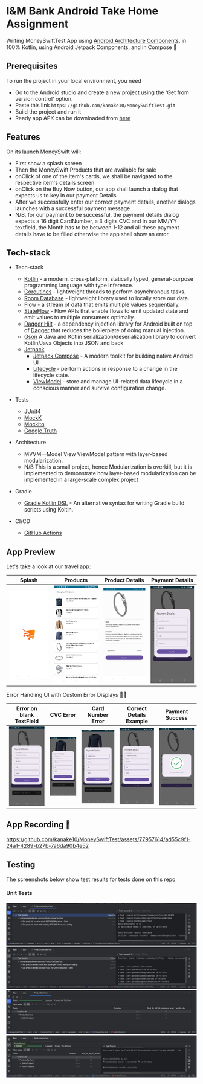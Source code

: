 I&M Bank Android Take Home Assignment
==============

Writing MoneySwiftTest App using [Android Architecture Components](https://developer.android.com/topic/libraries/architecture/), in 100% Kotlin, using Android Jetpack Components, and in Compose :rocket:

## Prerequisites
To run the project in your local environment, you need
* Go to the Android studio and create a new project using the 'Get from version control' option.
* Paste this link `https://github.com/kanake10/MoneySwiftTest.git` 
* Build the project and run it
* Ready app APK can be downloaded from [here](https://drive.google.com/file/d/1-6rg0G4aPFUNEBkwkxmL9d8_f2mCY2wf/view?usp=drivesdk)

## Features
On its launch MoneySwift will:
  * First show a splash screen
  * Then the MoneySwift Products that are available for sale
  * onClick of one of the item's cards, we shall be navigated to the respective item's details screen
  * onClick on the Buy Now button, our app shall launch a dialog that expects us to key in our payment Details
  * After we successfully enter our correct payment details, another dialogs launches with a successful payment message
  * N/B, for our payment to be successful, the payment details dialog expects a 16 digit CardNumber, a 3 digits CVC and in our MM/YY textfield, the Month has to be between 1-12 and all these payment details have to be filled otherwise the app shall show an error.


## Tech-stack
* Tech-stack
    * [Kotlin](https://kotlinlang.org/) - a modern, cross-platform, statically typed, general-purpose programming language with type inference.
    * [Coroutines](https://kotlinlang.org/docs/reference/coroutines-overview.html) - lightweight threads to perform asynchronous tasks.
    * [Room Database](https://kotlinlang.org/docs/reference/coroutines-overview.html) - lightweight library used to locally store our data.
    * [Flow](https://kotlinlang.org/docs/reference/coroutines/flow.html) - a stream of data that emits multiple values sequentially.
    * [StateFlow](https://developer.android.com/kotlin/flow/stateflow-and-sharedflow#:~:text=StateFlow%20is%20a%20state%2Dholder,property%20of%20the%20MutableStateFlow%20class.) - Flow APIs that enable flows to emit updated state and emit values to multiple consumers optimally.
    * [Dagger Hilt](https://dagger.dev/hilt/) - a dependency injection library for Android built on top of [Dagger](https://dagger.dev/) that reduces the boilerplate of doing manual injection.
    * [Gson](https://github.com/google/gson) A Java and Kotlin serialization/deserialization library to convert Kotlin/Java Objects into JSON and back
    * [Jetpack](https://developer.android.com/jetpack)
        * [Jetpack Compose](https://developer.android.com/jetpack/compose) - A modern toolkit for building native Android UI
        * [Lifecycle](https://developer.android.com/topic/libraries/architecture/lifecycle) - perform actions in response to a change in the lifecycle state.
        * [ViewModel](https://developer.android.com/topic/libraries/architecture/viewmodel) - store and manage UI-related data lifecycle in a conscious manner and survive configuration change.
* Tests
    * [JUnit4](https://junit.org/junit4/)
    * [MockK](https://github.com/mockk/mockk)
    * [Mockito](https://github.com/mockito/mockito)
    * [Google Truth](https://github.com/google/truth)

* Architecture
    * MVVM—Model View ViewModel pattern with layer-based modularization. 
    * N/B This is a small project, hence Modularization is overkill, but it is implemented to demonstrate how layer-based modularization can be implemented in a large-scale complex project
  
* Gradle
    * [Gradle Kotlin DSL](https://docs.gradle.org/current/userguide/kotlin_dsl.html) - An alternative syntax for writing Gradle build scripts using Koltin.
* CI/CD
    * [GitHub Actions](https://github.com/features/actions)

 ## App Preview
 
Let's take a look at our travel app:

Splash | Products | Product Details |Payment Details
--- | --- | --- |---
<img src="https://github.com/kanake10/MoneySwiftTest/blob/main/screenshots/splash.jpeg" width="280"/> | <img src="https://github.com/kanake10/MoneySwiftTest/blob/main/screenshots/products.jpeg" width="280"/> | <img src="https://github.com/kanake10/MoneySwiftTest/blob/main/screenshots/details_screen.jpeg" width="280"/> | <img src="https://github.com/kanake10/MoneySwiftTest/blob/main/screenshots/payment_details.jpeg" width="280"/>

Error Handling UI with Custom Error Displays :rocket::rocket:

Error on blank TextField | CVC Error | Card Number Error | Correct Details Example | Payment Success
--- | --- | --- | --- | ---
<img src="https://github.com/kanake10/MoneySwiftTest/blob/main/screenshots/error_on-empty_field.jpeg" width="280"/> | <img src="https://github.com/kanake10/MoneySwiftTest/blob/main/screenshots/cvc_error.jpeg" width="280"/> | <img src="https://github.com/kanake10/MoneySwiftTest/blob/main/screenshots/card_number_error.jpeg" width="280"/> | <img src="https://github.com/kanake10/MoneySwiftTest/blob/main/screenshots/correct_filled-details.jpeg" width="280"/> | <img src="https://github.com/kanake10/MoneySwiftTest/blob/main/screenshots/payment_successful.jpeg" width="280"/>

## App Recording 🎥

https://github.com/kanake10/MoneySwiftTest/assets/77957614/ad55c9f1-24a1-4289-b27b-7a6da90b4e52

## Testing
The screenshots below show test results for tests done on this repo

#### Unit Tests
<img src="https://github.com/kanake10/MoneySwiftTest/blob/main/screenshots/products-usecase.png"/>
<img src="https://github.com/kanake10/MoneySwiftTest/blob/main/screenshots/product-usecase.png"/>
<img src="https://github.com/kanake10/MoneySwiftTest/blob/main/screenshots/product-dao.png"/>
<img src="https://github.com/kanake10/MoneySwiftTest/blob/main/screenshots/products-dao.png"/>



